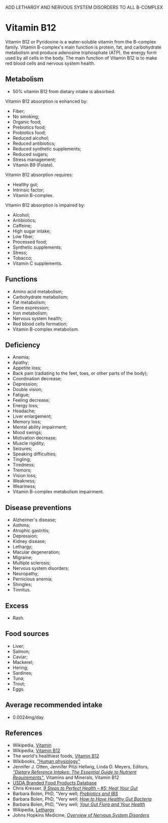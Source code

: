 ADD LETHARGY AND NERVOUS SYSTEM DISORDERS TO ALL B-COMPLEX

# Vitamin B12
Vitamin B12 or Pyridoxine is a water-soluble vitamin from the B-complex family. Vitamin B-complex's main function is protein, fat, and carbohydrate metabolism and produce adenosine triphosphate (ATP), the energy form used by all cells in the body. The main function of Vitamin B12 is to make red blood cells and nervous system health.

## Metabolism
- 50% vitamin B12 from dietary intake is absorbed.

Vitamin B12 absorption is enhanced by:
- Fiber;
- No smoking;
- Organic food;
- Prebiotics food;
- Probiotics food;
- Reduced alcohol;
- Reduced antibiotics;
- Reduced synthetic supplements;
- Reduced sugars;
- Stress management;
- Vitamin B9 (Folate).

Vitamin B12 absorption requires:
- Healthy gut;
- Intrinsic factor;
- Vitamin B-complex.

Vitamin B12 absorption is impaired by:
- Alcohol;
- Antibiotics;
- Caffeine;
- High sugar intake;
- Low fiber;
- Processed food;
- Synthetic supplements;
- Stress;
- Tobacco;
- Vitamin C supplements.

## Functions
- Amino acid metabolism;
- Carbohydrate metabolism;
- Fat metabolism;
- Gene expression;
- Iron metabolism;
- Nervous system health;
- Red blood cells formation;
- Vitamin B-complex metabolism.

## Deficiency
- Anemia;
- Apathy;
- Appetite loss;
- Back pain (radiating to the feet, toes, or other parts of the body);
- Coordination decrease;
- Depression;
- Double vision;
- Fatigue;
- Feeling decrease;
- Energy loss;
- Headache;
- Liver enlargement; 
- Memory loss;
- Mental ability impairment;
- Mood swings;
- Motivation decrease;
- Muscle rigidity;
- Seizures;
- Speaking difficulties;
- Tingling;
- Tiredness;
- Tremors;
- Vision loss;
- Weakness;
- Weariness;
- Vitamin B-complex metabolism impairment.

## Disease preventions
- Alzheimer's disease;
- Asthma;
- Atrophic gastritis;
- Depression;
- Kidney disease;
- Lethargy;
- Macular degeneration;
- Migraine;
- Multiple sclerosis;
- Nervous system disorders;
- Neuropathy;
- Pernicious anemia;
- Shingles;
- Tinnitus.

## Excess
- Rash.

## Food sources
- Liver;
- Salmon;
- Caviar;
- Mackerel;
- Hering;
- Sardines;
- Tuna;
- Trout;
- Eggs.

## Average recommended intake
- 0.0024mg/day.

## References
- Wikipedia, [Vitamin](https://en.wikipedia.org/wiki/Vitamin)
- Wikipedia, [Vitamin B12](https://en.wikipedia.org/wiki/Vitamin_B12)
- The world's healthiest foods, [Vitamin B12](http://www.whfoods.com/genpage.php?tname=nutrient&dbid=107)
- Wikibooks, ["Human physiology"](https://en.Wikibooks.org/wiki/Human_Physiology/Nutrition#Vitamins)
- Jennifer J. Otten, Jennifer Pitzi Hellwig, Linda D. Meyers, Editors, 
[_"Dietary Reference Intakes: The Essential Guide to Nutrient Requirements"_](https://www.amazon.com/Dietary-Reference-Intakes-Essential-Requirements/dp/0309157420), Vitamins and Minerals, Vitamin B12
- [USDA Branded Food Products Database](https://ndb.nal.usda.gov/ndb/nutrients/report?nutrient1=415&nutrient2=&nutrient3=&&max=1000&subset=0&offset=0&sort=c&totCount=7669&measureby=g)
- Chris Kresser, [_9 Steps to Perfect Health – #5: Heal Your Gut_](https://chriskresser.com/9-steps-to-perfect-health-5-heal-your-gut/)
- Barbara Bolen, PhD, "Very well; [_Prebiotics and IBS_](https://www.verywell.com/prebiotics-and-ibs-1944748)
- Barbara Bolen, PhD, "Very well; [_How to Have Healthy Gut Bacteria_](https://www.verywell.com/how-to-have-healthy-gut-bacteria-1945326)
- Barbara Bolen, PhD, "Very well; [_Your Gut Flora and Your Health_](https://www.verywell.com/what-are-your-gut-flora-1944914)
- Wikipedia, [Lethargy](https://en.wikipedia.org/wiki/Lethargy)
- Johns Hopkins Medicine, [_Overview of Nervous System Disorders_](http://www.hopkinsmedicine.org/healthlibrary/conditions/nervous_system_disorders/overview_of_nervous_system_disorders_85,P00799/)